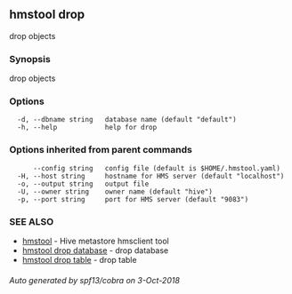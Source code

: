 ## hmstool drop

drop objects

### Synopsis

drop objects

### Options

```
  -d, --dbname string   database name (default "default")
  -h, --help            help for drop
```

### Options inherited from parent commands

```
      --config string   config file (default is $HOME/.hmstool.yaml)
  -H, --host string     hostname for HMS server (default "localhost")
  -o, --output string   output file
  -U, --owner string    owner name (default "hive")
  -p, --port string     port for HMS server (default "9083")
```

### SEE ALSO

* [hmstool](hmstool.md)	 - Hive metastore hmsclient tool
* [hmstool drop database](hmstool_drop_database.md)	 - drop database
* [hmstool drop table](hmstool_drop_table.md)	 - drop table

###### Auto generated by spf13/cobra on 3-Oct-2018
